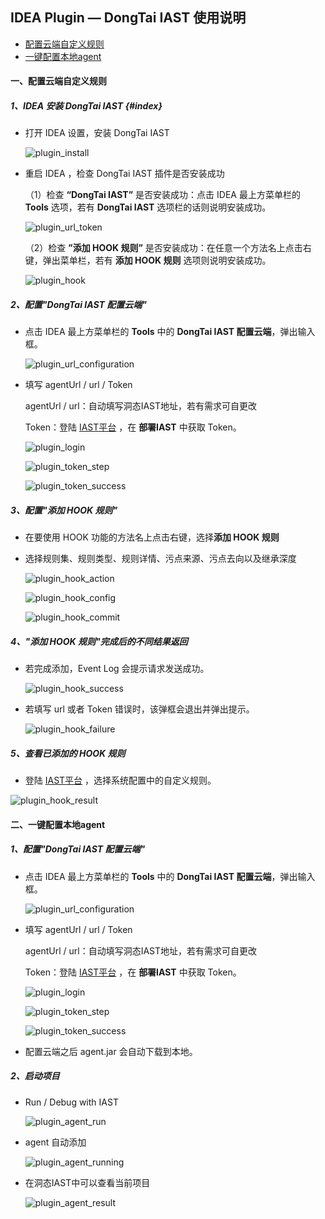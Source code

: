 ##  IDEA Plugin — DongTai IAST 使用说明

* [配置云端自定义规则](#1)
* [一键配置本地agent](#2)

<h4 id="1">一、配置云端自定义规则</h3>

#####  1、IDEA 安装 DongTai IAST {#index}

- 打开 IDEA 设置，安装 DongTai IAST
  
  ![plugin_install](../../doc/assets/features/plugin_install.png)

- 重启 IDEA ，检查 DongTai IAST 插件是否安装成功

  （1）检查 **“DongTai IAST”** 是否安装成功：点击 IDEA 最上方菜单栏的 **Tools** 选项，若有 **DongTai IAST** 选项栏的话则说明安装成功。
  
   ![plugin_url_token](../../doc/assets/features/plugin_url_token.png)
  
  （2）检查 **”添加 HOOK 规则”** 是否安装成功：在任意一个方法名上点击右键，弹出菜单栏，若有 **添加 HOOK 规则** 选项则说明安装成功。
  
  ![plugin_hook](../../doc/assets/features/plugin_hook.png)

#####  2、配置"DongTai IAST 配置云端"

- 点击 IDEA 最上方菜单栏的 **Tools** 中的 **DongTai IAST 配置云端**，弹出输入框。
  
  ![plugin_url_configuration](../assets/features/plugin_url_configs.png)

- 填写 agentUrl / url / Token
  
  agentUrl / url：自动填写洞态IAST地址，若有需求可自更改
  
  Token：登陆 [IAST平台](http://iast.huoxian.cn:8000/login) ，在 **部署IAST** 中获取 Token。
  
  ![plugin_login](../../doc/assets/features/plugin_login.png)
  
  ![plugin_token_step](../../doc/assets/features/plugin_token_step.png)
  
  ![plugin_token_success](../../doc/assets/features/plugin_token_success.png)

#####  3、配置"添加 HOOK 规则"

- 在要使用 HOOK 功能的方法名上点击右键，选择**添加 HOOK 规则**

- 选择规则集、规则类型、规则详情、污点来源、污点去向以及继承深度
    
    ![plugin_hook_action](../../doc/assets/features/plugin_hook_action.png)
    
    ![plugin_hook_config](../../doc/assets/features/plugin_hook_config.png)
    
    ![plugin_hook_commit](../../doc/assets/features/plugin_hook_commit.png)

#####  4、"添加 HOOK 规则"完成后的不同结果返回

- 若完成添加，Event Log 会提示请求发送成功。
  
  ![plugin_hook_success](../../doc/assets/features/plugin_hook_success.png)
  
- 若填写 url 或者 Token 错误时，该弹框会退出并弹出提示。
  
  ![plugin_hook_failure](../../doc/assets/features/plugin_hook_failure.png)

#####  5、查看已添加的 HOOK 规则
  
 - 登陆 [IAST平台](http://iast.huoxian.cn:8000/login) ，选择系统配置中的自定义规则。

  ![plugin_hook_result](../../doc/assets/features/plugin_hook_result.png)

<h4 id="2">二、一键配置本地agent</h3>

#####  1、配置"DongTai IAST 配置云端"

- 点击 IDEA 最上方菜单栏的 **Tools** 中的 **DongTai IAST 配置云端**，弹出输入框。

  ![plugin_url_configuration](../assets/features/plugin_url_configs.png)

- 填写 agentUrl / url / Token

  agentUrl / url：自动填写洞态IAST地址，若有需求可自更改

  Token：登陆 [IAST平台](http://iast.huoxian.cn:8000/login) ，在 **部署IAST** 中获取 Token。

  ![plugin_login](../../doc/assets/features/plugin_login.png)

  ![plugin_token_step](../../doc/assets/features/plugin_token_step.png)

  ![plugin_token_success](../../doc/assets/features/plugin_token_success.png)

- 配置云端之后 agent.jar 会自动下载到本地。

#####  2、启动项目

- Run / Debug with IAST

  ![plugin_agent_run](../../doc/assets/features/plugin_run_debug.png)
  
- agent 自动添加
  
  ![plugin_agent_running](../../doc/assets/features/plugin_agent_running.png)
  
- 在洞态IAST中可以查看当前项目
  
  ![plugin_agent_result](../../doc/assets/features/plugin_agent_result.png)











  
